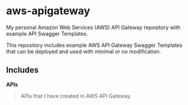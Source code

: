 # aws-apigateway

My personal Amazon Web Services (AWS) API Gateway repository with example API Swagger Templates.

This repository includes example AWS API Gateway Swagger Templates that can be deployed and used with minimal or no modification.

## Includes

**APIs**
> APIs that I have created in AWS API Gateway.
